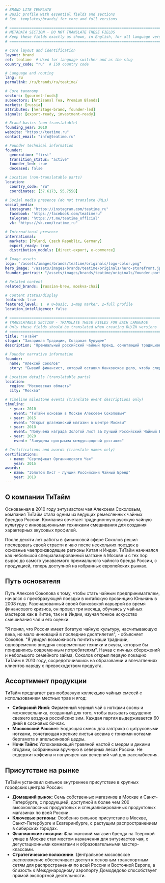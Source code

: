 ```yaml
---
# BRAND LITE TEMPLATE
# Basic profile with essential fields and sections
# See _templates/brands/ for core and full versions

# ============================================================================
# METADATA SECTION - DO NOT TRANSLATE THESE FIELDS
# Keep these fields exactly as shown, in English, for all language versions
# ============================================================================

# Core layout and identification
layout: brand
ref: teatime  # Used for language switcher and as the slug
country_code: "ru"  # ISO country code

# Language and routing
lang: ru
permalink: /ru/brands/ru/teatime/

# Core taxonomy
sectors: [gourmet-foods]
subsectors: [Artisanal Tea, Premium Blends]
markets: [russia]
attributes: [heritage-brand, founder-led]
signals: [export-ready, investment-ready]

# Brand basics (non-translatable)
founding_year: 2010
website: "https://teatime.ru"
contact_email: "info@teatime.ru"

# Founder technical information
founder:
  generation: "first"
  transition_status: "active"
  founder_led: true
  deceased: false

# Location (non-translatable parts)
location:
  country_code: "ru"
  coordinates: [37.6173, 55.7558]

# Social media presence (do not translate URLs)
social_media:
  instagram: "https://instagram.com/teatime_ru"
  facebook: "https://facebook.com/teatimeru"
  telegram: "https://t.me/teatime_official"
  vk: "https://vk.com/teatime_ru"

# International presence
international:
  markets: [Poland, Czech Republic, Germany]
  export_ready: true
  distribution_models: [direct-export, e-commerce]

# Image assets
logo: "/assets/images/brands/teatime/originals/logo-color.png"
hero_image: "/assets/images/brands/teatime/originals/hero-storefront.jpg"
founder_portrait: "/assets/images/brands/teatime/originals/founder-portrait.jpg"

# Related content
related_brands: [russian-brew, moskva-chai]

# Content status/display
featured: true
featured_level: 1  # 0=basic, 1=map marker, 2=full profile
location_intelligence: false

# ============================================================================
# TRANSLATABLE SECTION - TRANSLATE THESE FIELDS FOR EACH LANGUAGE
# Only these fields should be translated when creating RU/ZH versions
# ============================================================================
title: "ТиТайм"
slogan: "Заваривая Традиции, Создавая Будущее"
description: "Премиальный российский чайный бренд, сочетающий традиционные техники с современными вкусами."

# Founder narrative information
founder:
  name: "Алексей Соколов"
  story: "Бывший финансист, который оставил банковское дело, чтобы следовать своей страсти к чаю после изучения традиционных техник смешивания в Китае и Индии."

# Location details (translatable parts)
location:
  region: "Московская область"
  city: "Москва"

# Timeline milestone events (translate event descriptions only)
timeline:
  - year: 2010
    event: "ТиТайм основан в Москве Алексеем Соколовым"
  - year: 2015
    event: "Открыт флагманский магазин в центре Москвы"
  - year: 2018
    event: "Получена награда Золотой Лист за Лучший Российский Чайный Бренд"
  - year: 2020
    event: "Запущена программа международной доставки"

# Certifications and awards (translate names only)
certifications:
  - name: "Сертификат Органического Чая"
    year: 2016
awards:
  - name: "Золотой Лист - Лучший Российский Чайный Бренд"
    year: 2018
---
```


## О компании ТиТайм

Основанная в 2010 году энтузиастом чая Алексеем Соколовым, компания ТиТайм стала одним из ведущих ремесленных чайных брендов России. Компания сочетает традиционную русскую чайную культуру с инновационными техниками смешивания для создания характерных вкусовых профилей.

После десяти лет работы в финансовой сфере Соколов решил последовать своей страсти к чаю после нескольких поездок в основные чаепроизводящие регионы Китая и Индии. ТиТайм начинался как небольшой специализированный магазин в Москве и с тех пор вырос до самого узнаваемого премиального чайного бренда России, с продукцией, теперь доступной на избранных европейских рынках.

## Путь основателя

Путь Алексея Соколова к тому, чтобы стать чайным предпринимателем, начался с преобразующей поездки в китайскую провинцию Юньнань в 2008 году. Разочарованный своей банковской карьерой во время финансового кризиса, он провел три месяца, обучаясь у чайных мастеров как в Китае, так и в Индии, изучая тонкое искусство смешивания чая и его оценки.

"Я понял, что Россия имеет богатую чайную культуру, насчитывающую века, но мало инноваций в последние десятилетия", - объясняет Соколов. "Я увидел возможность почтить наши традиции, одновременно внедряя современные техники и вкусы, которые бы понравились современным потребителям". Начав с личных сбережений и небольшого семейного займа, Соколов открыл первую локацию ТиТайм в 2010 году, сосредоточившись на образовании и впечатлениях клиентов наряду с превосходством продукта.

## Ассортимент продукции

ТиТайм предлагает разнообразную коллекцию чайных смесей с использованием местных трав и ягод:

- **Сибирский Иней**: Фирменный черный чай с нотками сосны и можжевельника, созданный для того, чтобы вызывать ощущение свежего воздуха российских зим. Каждая партия выдерживается 60 дней в сосновых бочках.
- **Московский Рассвет**: Бодрящая смесь для завтрака с цитрусовыми нотками, сочетающая крепкие листья ассама с тонкими нотками бергамота и апельсиновой цедры.
- **Ночи Тайги**: Успокаивающий травяной настой с медом и дикими ягодами, собранными вручную в северных лесах России. Не содержит кофеина и популярен как вечерний чай для расслабления.

## Присутствие на рынке

ТиТайм установил сильное внутреннее присутствие в крупных городских центрах России:

- **Домашний рынок**: Семь собственных магазинов в Москве и Санкт-Петербурге, с продукцией, доступной в более чем 200 высококлассных продуктовых и специализированных продуктовых магазинах по всей России.
- **Ключевые регионы**: Особенно сильное присутствие в Москве, Санкт-Петербурге и Екатеринбурге, с растущим распространением в сибирских городах.
- **Флагманские локации**: Флагманский магазин бренда на Тверской улице в Москве стал местом назначения для энтузиастов чая, с дегустационными комнатами и образовательными мастер-классами.
- **Стратегическое положение**: Центральное московское расположение обеспечивает доступ к основным транспортным сетям для распространения по всей России и Восточной Европе, а близость к Международному аэропорту Домодедово способствует прямой экспортной деятельности.